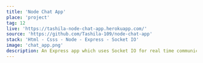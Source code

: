 ```yaml
---
title: 'Node Chat App'
place: 'project'
tag: 12
live: 'https://tashila-node-chat-app.herokuapp.com/'
source: 'https://github.com/Tashila-109/node-chat-app'
stack: 'Html - Csss - Node - Express - Socket IO'
image: 'chat_app.png'
description: An Express app which uses Socket IO for real time communication. A person can join a particular chat room and chat with other people who are in the same chat room.
---
```

